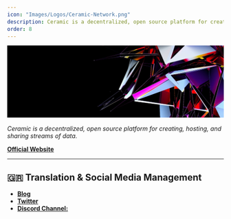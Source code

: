 ```yaml
---
icon: "Images/Logos/Ceramic-Network.png"
description: Ceramic is a decentralized, open source platform for creating, hosting, and sharing streams of data.
order: 8
---
```


![](../Images/Covers/Ceramic-Network.png)

_Ceramic is a decentralized, open source platform for creating, hosting, and sharing streams of data._

[**Official Website**](https://ceramic.network/)

---

## 🇬🇷 Translation & Social Media Management

- [**Blog**](https://ceramicnetworkgr.substack.com/)
- [**Twitter**](https://twitter.com/ceramic_net_gr)
- [**Discord Channel:**](https://discord.gg/2EQ5RGhFNX)
